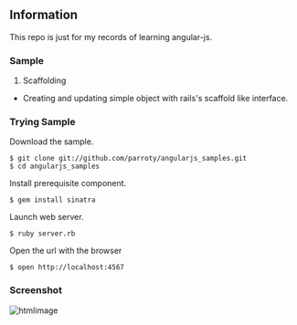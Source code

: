 ## Information
This repo is just for my records of learning angular-js.

### Sample

1. Scaffolding
 * Creating and updating simple object with rails's scaffold like interface.

### Trying Sample
Download the sample.

	$ git clone git://github.com/parroty/angularjs_samples.git
	$ cd angularjs_samples

Install prerequisite component.

	$ gem install sinatra

Launch web server.

	$ ruby server.rb

Open the url with the browser

	$ open http://localhost:4567

### Screenshot

![htmlimage](http://parroty00.files.wordpress.com/2013/03/angular-sample.png?w=450&h=312)
